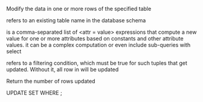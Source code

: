 Modify the data in one or more rows of the specified table

<tablename> refers to an existing table name in the database schema

<expression> is a comma-separated list of <attr = value> expressions that compute a new value for one or more attributes based on constants and other attribute values. it can be a complex computation or even include sub-queries with select

<condition> refers to a filtering condition, which must be true for such tuples that get updated. Without it, all row in <tablename> will be updated

Return the number of rows updated

UPDATE <tablename>
SET <expression>
WHERE <condition>;



